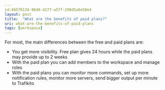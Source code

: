 ```yaml
---
id:46570134-9648-4277-a57f-290d5a6e58e4
layout: post
title:  "What are the benefits of paid plans?"
uri: what-are-the-benefits-of-paid-plans
tags: [workspace]
---
```


For most, the main differences between the free and paid plans are:

<!-- more -->

*   You get more visibility. Free plan gives 24 hours while the paid plans may provide up to 2 weeks
*   With the paid plan you can add members to the workspace and manage roles
*   With the paid plans you can monitor more commands, set up more notification rules, monitor more servers, send bigger output per minute to Trafikito